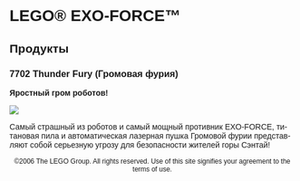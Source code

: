 <div lang="ru-RU" style="font-family: Helvetica, sans-serif;">
<h1>LEGO® EXO-FORCE™</h1>
<h2>Продукты</h2>
<h3>
<span class="product_number">7702</span>
<span class="title">Thunder Fury (Громовая фурия)</span>
</h3>
<p style="font-weight: bold;">Яростный гром роботов!</p>
<img src="https://www.lego.com/cdn/product-assets/product.img.pri/7702_prod.jpg" type="image/jpeg">
<p class="description">Самый страшный из роботов и самый мощный противник EXO-FORCE, титановая пила и автоматическая лазерная пушка Громовой фурии представляют собой серьезную угрозу для безопасности жителей горы Сэнтай!</p>
<p class="footer" style="font-size: 12px; text-align: center;">©2006 The LEGO Group. All rights reserved. Use of this site signifies your agreement to the terms of use.</p>
</div>